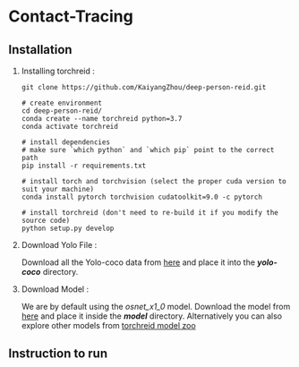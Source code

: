 # Contact-Tracing

## Installation

1. Installing torchreid : 

    ```
    git clone https://github.com/KaiyangZhou/deep-person-reid.git

    # create environment
    cd deep-person-reid/
    conda create --name torchreid python=3.7
    conda activate torchreid

    # install dependencies
    # make sure `which python` and `which pip` point to the correct path
    pip install -r requirements.txt

    # install torch and torchvision (select the proper cuda version to suit your machine)
    conda install pytorch torchvision cudatoolkit=9.0 -c pytorch

    # install torchreid (don't need to re-build it if you modify the source code)
    python setup.py develop
    ```

2. Download Yolo File :
    
    Download all the Yolo-coco data from [here](https://drive.google.com/drive/folders/1YJymHQ9xW9w12slCPS4aq_pfqvsfAbSE?usp=sharing) and place it into the ***yolo-coco*** directory.

3. Download Model :

    We are by default using the *osnet_x1_0* model. Download the model from [here](https://drive.google.com/file/d/1tuYY1vQXReEd8N8_npUkc7npPDDmjNCV/view?usp=sharing) and place it inside the ***model*** directory. Alternatively you can also explore other models from [torchreid model zoo](https://kaiyangzhou.github.io/deep-person-reid/MODEL_ZOO)

## Instruction to run

